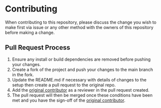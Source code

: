 # Contributing

When contributing to this repository, please discuss the change you wish to make first via issue or any other method with the owners of this repository before making a change.

## Pull Request Process

1. Ensure any install or build dependencies are removed before pushing your changes.
2. Create a fork of the project and push your changes to the main branch in the fork.
3. Update the README.md if necessary with details of changes to the setup then create a pull request to the original repo.
4. Add the [original contributor](https://github.com/FelixWaweru) as a reviewer in the pull request created.
4. The pull request will then be merged once these conditions have been met and you have the sign-off of the [original contributor](https://github.com/FelixWaweru).